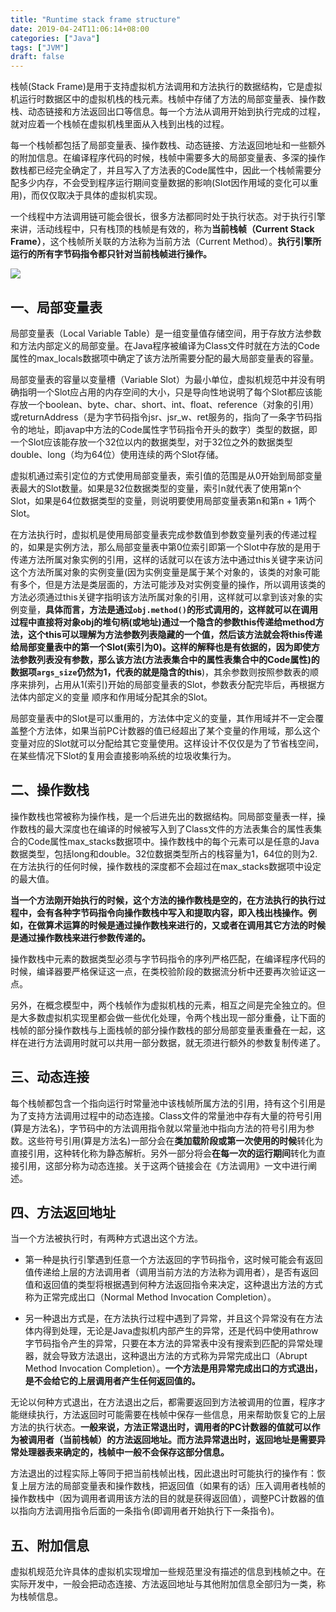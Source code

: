 ```yaml
---
title: "Runtime stack frame structure"
date: 2019-04-24T11:06:14+08:00
categories: ["Java"]
tags: ["JVM"]
draft: false
---
```


栈帧(Stack Frame)是用于支持虚拟机方法调用和方法执行的数据结构，它是虚拟机运行时数据区中的虚拟机栈的栈元素。栈帧中存储了方法的局部变量表、操作数栈、动态链接和方法返回出口等信息。每一个方法从调用开始到执行完成的过程，就对应着一个栈帧在虚拟机栈里面从入栈到出栈的过程。

每一个栈帧都包括了局部变量表、操作数栈、动态链接、方法返回地址和一些额外的附加信息。在编译程序代码的时候，栈帧中需要多大的局部变量表、多深的操作数栈都已经完全确定了，并且写入了方法表的Code属性中，因此一个栈帧需要分配多少内存，不会受到程序运行期间变量数据的影响(Slot因作用域的变化可以重用)，而仅仅取决于具体的虚拟机实现。

一个线程中方法调用链可能会很长，很多方法都同时处于执行状态。对于执行引擎来讲，活动线程中，只有栈顶的栈帧是有效的，称为**当前栈帧（Current Stack Frame）**，这个栈帧所关联的方法称为当前方法（Current Method）。**执行引擎所运行的所有字节码指令都只针对当前栈帧进行操作。**

![](https://feily.tech/pic/images/JVM_Internal_Architecture.png)

## 一、局部变量表

局部变量表（Local Variable Table）是一组变量值存储空间，用于存放方法参数和方法内部定义的局部变量。在Java程序被编译为Class文件时就在方法的Code属性的max_locals数据项中确定了该方法所需要分配的最大局部变量表的容量。

局部变量表的容量以变量槽（Variable Slot）为最小单位，虚拟机规范中并没有明确指明一个Slot应占用的内存空间的大小，只是导向性地说明了每个Slot都应该能存放一个boolean、byte、char、short、int、float、reference（对象的引用）或returnAddress（是为字节码指令jsr、jsr_w、ret服务的，指向了一条字节码指令的地址，即javap中方法的Code属性字节码指令开头的数字）类型的数据，即一个Slot应该能存放一个32位以内的数据类型，对于32位之外的数据类型double、long（均为64位）使用连续的两个Slot存储。

虚拟机通过索引定位的方式使用局部变量表，索引值的范围是从0开始到局部变量表最大的Slot数量。如果是32位数据类型的变量，索引n就代表了使用第n个Slot，如果是64位数据类型的变量，则说明要使用局部变量表第n和第n + 1两个Slot。

在方法执行时，虚拟机是使用局部变量表完成参数值到参数变量列表的传递过程的，如果是实例方法，那么局部变量表中第0位索引即第一个Slot中存放的是用于传递方法所属对象实例的引用，这样的话就可以在该方法中通过this关键字来访问这个方法所属对象的实例变量(因为实例变量是属于某个对象的，该类的对象可能有多个，但是方法是类层面的，方法可能涉及对实例变量的操作，所以调用该类的方法必须通过this关键字指明该方法所属对象的引用，这样就可以拿到该对象的实例变量，**具体而言，方法是通过`obj.method()`的形式调用的，这样就可以在调用过程中直接将对象obj的堆句柄(或地址)通过一个隐含的参数this传递给method方法，这个this可以理解为方法参数列表隐藏的一个值，然后该方法就会将this传递给局部变量表中的第一个Slot(索引为0)。这样的解释也是有依据的，因为即使方法参数列表没有参数，那么该方法(方法表集合中的属性表集合中的Code属性)的数据项`args_size`仍然为1，代表的就是隐含的this**)，其余参数则按照参数表的顺序来排列，占用从1(索引)开始的局部变量表的Slot，参数表分配完毕后，再根据方法体内部定义的变量 顺序和作用域分配其余的Slot。

局部变量表中的Slot是可以重用的，方法体中定义的变量，其作用域并不一定会覆盖整个方法体，如果当前PC计数器的值已经超出了某个变量的作用域，那么这个变量对应的Slot就可以分配给其它变量使用。这样设计不仅仅是为了节省栈空间，在某些情况下Slot的复用会直接影响系统的垃圾收集行为。

## 二、操作数栈

操作数栈也常被称为操作栈，是一个后进先出的数据结构。同局部变量表一样，操作数栈的最大深度也在编译的时候被写入到了Class文件的方法表集合的属性表集合的Code属性max_stacks数据项中。操作数栈中的每个元素可以是任意的Java数据类型，包括long和double。32位数据类型所占的栈容量为1，64位的则为2.在方法执行的任何时候，操作数栈的深度都不会超过在max_stacks数据项中设定的最大值。

**当一个方法刚开始执行的时候，这个方法的操作数栈是空的，在方法执行的执行过程中，会有各种字节码指令向操作数栈中写入和提取内容，即入栈出栈操作。例如，在做算术运算的时候是通过操作数栈来进行的，又或者在调用其它方法的时候是通过操作数栈来进行参数传递的。**

操作数栈中元素的数据类型必须与字节码指令的序列严格匹配，在编译程序代码的时候，编译器要严格保证这一点，在类校验阶段的数据流分析中还要再次验证这一点。

另外，在概念模型中，两个栈帧作为虚拟机栈的元素，相互之间是完全独立的。但是大多数虚拟机实现里都会做一些优化处理，令两个栈出现一部分重叠，让下面的栈帧的部分操作数栈与上面栈帧的部分操作数栈的部分局部变量表重叠在一起，这样在进行方法调用时就可以共用一部分数据，就无须进行额外的参数复制传递了。

## 三、动态连接

每个栈帧都包含一个指向运行时常量池中该栈帧所属方法的引用，持有这个引用是为了支持方法调用过程中的动态连接。Class文件的常量池中存有大量的符号引用(算是方法名)，字节码中的方法调用指令就以常量池中指向方法的符号引用为参数。这些符号引用(算是方法名)一部分会在**类加载阶段或第一次使用的时候**转化为直接引用，这种转化称为静态解析。另外一部分将会**在每一次的运行期间**转化为直接引用，这部分称为动态连接。关于这两个链接会在《方法调用》一文中进行阐述。

## 四、方法返回地址

当一个方法被执行时，有两种方式退出这个方法。

+ 第一种是执行引擎遇到任意一个方法返回的字节码指令，这时候可能会有返回值传递给上层的方法调用者（调用当前方法的方法称为调用者），是否有返回值和返回值的类型将根据遇到何种方法返回指令来决定，这种退出方法的方式称为正常完成出口（Normal Method Invocation Completion）。

+ 另一种退出方式是，在方法执行过程中遇到了异常，并且这个异常没有在方法体内得到处理，无论是Java虚拟机内部产生的异常，还是代码中使用athrow字节码指令产生的异常，只要在本方法的异常表中没有搜索到匹配的异常处理器，就会导致方法退出，这种退出方法的方式称为异常完成出口（Abrupt Method Invocation Completion）。**一个方法是用异常完成出口的方式退出，是不会给它的上层调用者产生任何返回值的。**

无论以何种方式退出，在方法退出之后，都需要返回到方法被调用的位置，程序才能继续执行，方法返回时可能需要在栈帧中保存一些信息，用来帮助恢复它的上层方法的执行状态。**一般来说，方法正常退出时，调用者的PC计数器的值就可以作为被调用者（当前栈帧）的方法返回地址。而方法异常退出时，返回地址是需要异常处理器表来确定的，栈帧中一般不会保存这部分信息。**

方法退出的过程实际上等同于把当前栈帧出栈，因此退出时可能执行的操作有：恢复上层方法的局部变量表和操作数栈，把返回值（如果有的话）压入调用者栈帧的操作数栈中（因为调用者调用该方法的目的就是获得返回值），调整PC计数器的值以指向方法调用指令后面的一条指令(即调用者开始执行下一条指令)。

## 五、附加信息

虚拟机规范允许具体的虚拟机实现增加一些规范里没有描述的信息到栈帧之中。在实际开发中，一般会把动态连接、方法返回地址与其他附加信息全部归为一类，称为栈帧信息。